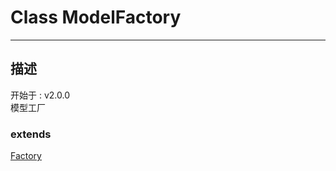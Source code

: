# Class ModelFactory
---
## 描述
<font class="since">开始于 : v2.0.0</font>  
模型工厂  
### extends
<font class='datatype'>[Factory](/webroute/api/factory)</font>  
